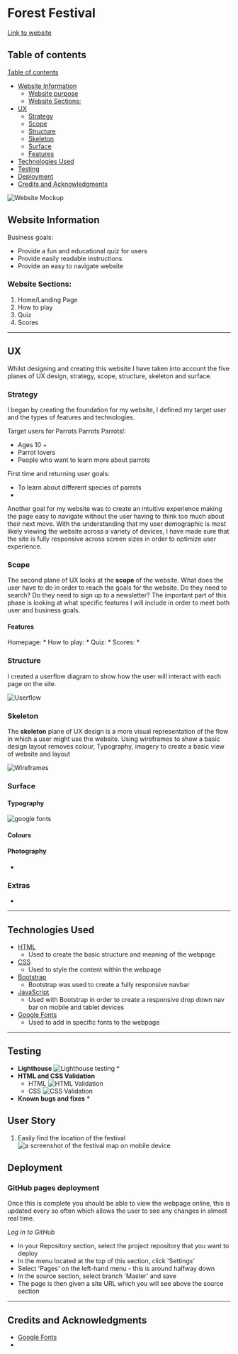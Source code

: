 # Forest Festival
[Link to website](https://lrchnnng.github.io/parrot-quiz/)

## Table of contents
[Table of contents](#table-of-contents)
* [Website Information](#website-information)
  - [Website purpose](#website-purpose)
  - [Website Sections:](#website-sections)
* [UX](#ux)
  - [Strategy](#strategy)
  - [Scope](#scope)
  - [Structure](#structure)
  - [Skeleton](#skeleton)
  - [Surface](#surface)
  - [Features](#features)
* [Technologies Used](#technologies-used)
* [Testing](#testing)
* [Deployment](#deployment)
* [Credits and Acknowledgments](#credits-and-acknowledgements)

![Website Mockup]()

## Website Information
Business goals: 
* Provide a fun and educational quiz for users
* Provide easily readable instructions
* Provide an easy to navigate website

### Website Sections:
1. Home/Landing Page
2. How to play
3. Quiz
4. Scores

---

## UX 
Whilst designing and creating this website I have taken into account the five planes of UX design, strategy, scope, structure, skeleton and surface.

### Strategy
I began by creating the foundation for my website, I defined my target user and the types of features and technologies. 

Target users for Parrots Parrots Parrots!:
* Ages 10 +
* Parrot lovers
* People who want to learn more about parrots

First time and returning user goals: 
* To learn about different species of parrots
* 

Another goal for my website was to create an intuitive experience making the page easy to navigate without the user having to think too much about their next move. With the understanding that my user demographic is most likely viewing the website across a variety of devices, I have made sure that the site is fully responsive across screen sizes in order to optimize user experience.

### Scope
The second plane of UX looks at the **scope** of the website. What does the user have to do in order to reach the goals for the website. Do they need to search? Do they need to sign up to a newsletter? The important part of this phase is looking at what specific features I will include in order to meet both user and business goals.

#### Features
Homepage:
* 
How to play:
* 
Quiz:
* 
Scores:
* 

### Structure
I created a userflow diagram to show how the user will interact with each page on the site.

![Userflow]()

### Skeleton
The **skeleton** plane of UX design is a more visual representation of the flow in which a user might use the website. Using wireframes to show a basic design layout 
removes colour, Typography, imagery to create a basic view of website and layout

![Wireframes]()

### Surface


#### Typography
![google fonts]()

#### Colours


#### Photography
  *

### Extras
  * 
---

## Technologies Used
- [HTML](https://developer.mozilla.org/en-US/docs/Web/HTML)
  * Used to create the basic structure and meaning of the webpage
- [CSS](https://developer.mozilla.org/en-US/docs/Learn/Getting_started_with_the_web/CSS_basics)
  * Used to style the content within the webpage
- [Bootstrap](https://getbootstrap.com/)
  * Bootstrap was used to create a fully responsive navbar
- [JavaScript](https://www.javascript.com/)
  * Used with Bootstrap in order to create a responsive drop down nav bar on mobile and tablet devices
- [Google Fonts](https://fonts.google.com/)
  * Used to add in specific fonts to the webpage
---

## Testing
- **Lighthouse**
  ![Lighthouse testing]()
  * 
- **HTML and CSS Validation**
  * HTML
    ![HTML Validation]()
  * CSS
    ![CSS Validation]()
- **Known bugs and fixes**
  * 

## User Story
1. Easily find the location of the festival
  ![a screenshot of the festival map on mobile device](assets/images/README-images/user-story-map-m.png)


## Deployment
### GitHub pages deployment
Once this is complete you should be able to view the webpage online, this is updated every so often which allows the user to see any changes in almost real time.

*Log in to GitHub*
- In your Repository section, select the project repository that you want to deploy
- In the menu located at the top of this section, click 'Settings'
- Select 'Pages' on the left-hand menu - this is around halfway down
- In the source section, select branch 'Master' and save
- The page is then given a site URL which you will see above the source section
---

## Credits and Acknowledgments
- [Google Fonts](https://fonts.google.com/)
- 